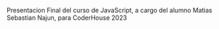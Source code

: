 
Presentacion Final del curso de JavaScript, a cargo del alumno
Matias Sebastian Najun, para CoderHouse 2023